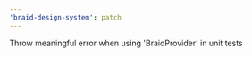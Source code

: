 ```yaml
---
'braid-design-system': patch
---
```


Throw meaningful error when using 'BraidProvider' in unit tests
